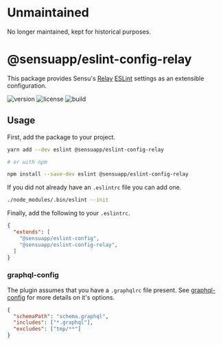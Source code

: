 # Unmaintained

No longer maintained, kept for historical purposes.

# @sensuapp/eslint-config-relay

This package provides Sensu's [Relay](https://facebook.github.io/relay)
[ESLint](https://eslint.org) settings as an extensible configuration.

![version](http://img.shields.io/npm/v/@sensuapp/eslint-config.svg?style=flat-square)
![license](http://img.shields.io/npm/l/@sensuapp/eslint-config.svg?style=flat-square)
![build](https://img.shields.io/travis/sensu/eslint-config/master.svg?style=flat-square)

## Usage

First, add the package to your project.

```sh
yarn add --dev eslint @sensuapp/eslint-config-relay

# or with npm

npm install --save-dev eslint @sensuapp/eslint-config-relay
```

If you did not already have an `.eslintrc` file you can add one.

```sh
./node_modules/.bin/eslint --init
```

Finally, add the following to your `.eslintrc`.

```json
{
  "extends": [
    "@sensuapp/eslint-config",
    "@sensuapp/eslint-config-relay",
  ]
}
```

### graphql-config

The plugin assumes that you have a `.graphqlrc` file present. See
[graphql-config](https://github.com/graphcool/graphql-config#usage) for more
details on it's options.

```json
{
  "schemaPath": "schema.graphql",
  "includes": ["*.graphql"],
  "excludes": ["tmp/**"]
}
```
